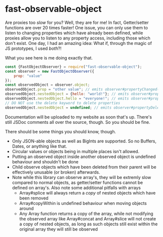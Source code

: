 # fast-observable-object

Are proxies too _slow_ for you? Well, they are for me! In fact, Getter/setter functions are over 20 times faster! One
issue, you can only use them to listen to changing properties which have already been defined, while proxies allow you
to listen to any property access, including those which don't exist. One day, I had an amazing idea: What if, through
the magic of JS prototypes, I used _both_?!

What you see here is me doing exactly that.

```js
const {FastObjectObserver} = require("fast-observable-object");
const observer = new FastObjectObserver({
	prop: "value"
});
const observedObject = observer.object;
observedObject.prop = "other value"; // emits observer#propertyChanged(["prop"], "other value");
observedObject.nestedObject = {hello: "world!"}; // emits observer#propertyChanged(["nestedObject"], {hello: "world!"});
observedObject.nestedObject.hello = "everyone!"; // emits observer#propertyChanged(["nestedObject", "hello"], "everyone!");
// DO NOT use the delete keyword to delete properties
observedObject.nestedObject = undefined; // emits observer#propertyDeleted(["nestedObject"]);
```

Documentation will be uploaded to my website as soon that's up. There's still JSDoc comments all over the source,
though. So you should be fine.

There should be some things you should know, though.

* Only JSON-able objects as well as BigInts are supported. So no Buffers, Dates, or anything like that.
* Circular values or objects being in multiple places isn't allowed.
* Putting an observed object inside another observed object is undefined behaviour and shouldn't be done
* Child observe objects which have been deleted from their parent will be effectively unusable (or broken) afterwards.
* Note while this library can observe array's, they will be extremly slow compared to normal objects, as getter/setter functions cannot be defined on array's. Also note some additional pitfalls with arrays
  * Array#splice will always return a _copy_ of nested objects which have been removed
  * Array#copyWithin is undefined behaviour when moving objects around
  * Any Array function returns a copy of the array, while not modifying the observed array like Array#concat and Array#slice will not create a copy of nested objects, as long as such objects still exist within the original array they will still be observed
